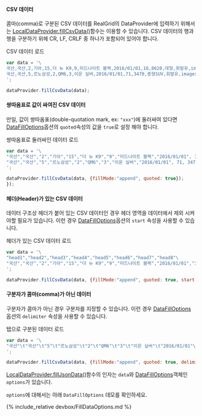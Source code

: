 #### CSV 데이터    

콤마(comma)로 구분된 CSV 데이터를 RealGrid의 DataProvider에 입력하기 위해서는 [LocalDataProvider.fillCsvData()](http://help.realgrid.com/api/LocalDataProvider/fillCsvData/)함수는 이용할 수 있습니다. CSV 데이터의 행과 행을 구분하기 위헤 CR, LF, CRLF 중 하나가 포함되어 있어야 합니다.

<a class="btn primary small round lowercase" id="fillCsvData1">CSV 데이터 로드</a>

```js
var data = '\
국산,국산,2,기아,15,더 뉴 K9,9,미드나이트 블랙,2016/01/01,16,8620,대형,휘발유,images/215.png, images/215.png\n\
국산,국산,5,르노삼성,2,QM6,3,이온 실버,2016/01/01,71,3470,중형SUV,휘발유,images/502.png, images/502.png\
';

dataProvider.fillCsvData(data);
```

#### 쌍따옴표로 값이 싸여진 CSV 데이터

만일, 값이 쌍따옴표(double-quotation mark, ex: `"xxx"`)에 둘러싸여 있다면 [DataFillOptions](http://help.realgrid.com/api/types/DataFillOptions/)옵션의 `quoted`속성의 값을 `true`로 설정 해야 합니다.

<a class="btn primary small round lowercase" id="fillCsvData2">쌍따옴표로 둘러싸인 데이터 로드</a>

```js
var data = '\
"국산","국산","2","기아","15","더 뉴 K9","9","미드나이트 블랙","2016/01/01", 16, 8620,"대형","휘발유","images/215.png","images/215.png"\n\
"국산","국산","5","르노삼성","2","QM6","3","이온 실버","2016/01/01", 71, 3470,"중형SUV","휘발유","images/502.png","images/502.png"\
';

dataProvider.fillCsvData(data, {fillMode:"append", quoted: true});
});
```

#### 헤더(Header)가 있는 CSV 데이터

데이터 구조상 헤더가 붙어 있는 CSV 데이터인 경우 헤더 영역을 데이터에서 제외 시켜야할 필요가 있습니다. 이런 경우 [DataFillOptions](http://help.realgrid.com/api/types/DataFillOptions/)옵션의 `start` 속성을 사용할 수 있습니다.

<a class="btn primary small round lowercase" id="fillCsvData3">헤더가 있는 CSV 데이터 로드</a>

```js
var data = '\
"head1","head2","head3","head4","head5","head6","head7","head8"\
"국산","국산","2","기아","15","더 뉴 K9","9","미드나이트 블랙","2016/01/01","16","8620","대형","휘발유","images/215.png","images/215.png"\
';

dataProvider.fillCsvData(data, {fillMode:"append", quoted: true, start: 1});
```

#### 구분자가 콤마(comma)가 아닌 데이터

구분자가 콤마가 아닌 경우 구분자를 지정할 수 있습니다. 이런 경우 [DataFillOptions](http://help.realgrid.com/api/types/DataFillOptions/)옵션의 `delimiter` 속성을 사용할 수 있습니다.

<a class="btn primary small round lowercase" id="fillCsvData4">탭으로 구분된 데이터 로드</a>

```js
var data = '\
"국산"\t"국산"\t"5"\t"르노삼성"\t"2"\t"QM6"\t"3"\t"이온 실버"\t"2016/01/01"\t"71"\t"3470"\t"중형SUV"\t"휘발유"\t"images/502.png"\t"images/502.png"\
';

dataProvider.fillCsvData(data, {fillMode:"append", quoted: true, delimiter:"\t"});
```

[LocalDataProvider.fillJsonData()](http://help.realgrid.com/api/LocalDataProvider/fillJsonData/)함수의 인자는 `data`와 [DataFillOptions](http://help.realgrid.com/api/types/DataFillOptions/)객체인 `options`가 있습니다.

`options`에 대해서는 아래 `DataFillOptions` 데모를 확인하세요.

{% include_relative devbox/FillDataOptions.md %}

<script>

$('#fillCsvData1').click(function() {
var data = '\
국산,국산,2,기아,15,더 뉴 K9,9,미드나이트 블랙,2016/01/01,16,8620,대형,휘발유,images/215.png, images/215.png\n\
국산,국산,5,르노삼성,2,QM6,3,이온 실버,2016/01/01,71,3470,중형SUV,휘발유,images/502.png, images/502.png\
';

dataProvider.fillCsvData(data);
});

$('#fillCsvData2').click(function() {
var data = '\
"국산","국산","2","기아","15","더 뉴 K9","9","미드나이트 블랙","2016/01/01", 16, 8620,"대형","휘발유","images/215.png","images/215.png"\n\
"국산","국산","5","르노삼성","2","QM6","3","이온 실버","2016/01/01", 71, 3470,"중형SUV","휘발유","images/502.png","images/502.png"';
  dataProvider.fillCsvData(data, {fillMode:"append", quoted: true});
});

$('#fillCsvData3').click(function() {
var data = '\
"head1","head2","head3","head4","head5","head6","head7","head8"\n\
"국산","국산","2","기아","15","더 뉴 K9","9","미드나이트 블랙","2016/01/01", 16, 8620,"대형","휘발유","images/215.png","images/215.png"';

  dataProvider.fillCsvData(data, {fillMode:"append", quoted: true, start: 1});
});

$('#fillCsvData4').click(function() {
  var data = '"국산"\t"국산"\t"5"\t"르노삼성"\t"2"\t"QM6"\t"3"\t"이온 실버"\t"2016/01/01"\t 71\t 3470\t"중형SUV"\t"휘발유"\t"images/502.png"\t"images/502.png"';

  dataProvider.fillCsvData(data, {fillMode:"append", quoted: true, delimiter:"\t"});
});
</script>